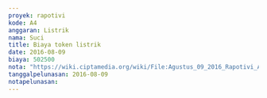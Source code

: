 ```yaml
---
proyek: rapotivi
kode: A4
anggaran: Listrik
nama: Suci
title: Biaya token listrik
date: 2016-08-09
biaya: 502500
nota: "https://wiki.ciptamedia.org/wiki/File:Agustus_09_2016_Rapotivi_A4_Biaya_token_listrik.jpg"
tanggalpelunasan: 2016-08-09
notapelunasan:
---
```

